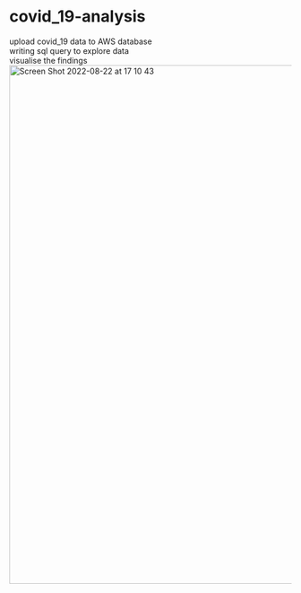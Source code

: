 # covid_19-analysis

upload covid_19 data to AWS database \
writing sql query to explore data \
visualise the findings
<img width="925" alt="Screen Shot 2022-08-22 at 17 10 43" src="https://user-images.githubusercontent.com/52843167/186019835-a403bc45-3396-4d2f-b7aa-2d4fc88f98d0.png">
